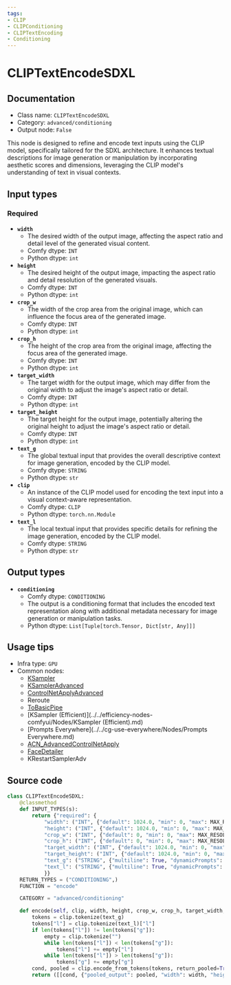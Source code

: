 ```yaml
---
tags:
- CLIP
- CLIPConditioning
- CLIPTextEncoding
- Conditioning
---
```


# CLIPTextEncodeSDXL
## Documentation
- Class name: `CLIPTextEncodeSDXL`
- Category: `advanced/conditioning`
- Output node: `False`

This node is designed to refine and encode text inputs using the CLIP model, specifically tailored for the SDXL architecture. It enhances textual descriptions for image generation or manipulation by incorporating aesthetic scores and dimensions, leveraging the CLIP model's understanding of text in visual contexts.
## Input types
### Required
- **`width`**
    - The desired width of the output image, affecting the aspect ratio and detail level of the generated visual content.
    - Comfy dtype: `INT`
    - Python dtype: `int`
- **`height`**
    - The desired height of the output image, impacting the aspect ratio and detail resolution of the generated visuals.
    - Comfy dtype: `INT`
    - Python dtype: `int`
- **`crop_w`**
    - The width of the crop area from the original image, which can influence the focus area of the generated image.
    - Comfy dtype: `INT`
    - Python dtype: `int`
- **`crop_h`**
    - The height of the crop area from the original image, affecting the focus area of the generated image.
    - Comfy dtype: `INT`
    - Python dtype: `int`
- **`target_width`**
    - The target width for the output image, which may differ from the original width to adjust the image's aspect ratio or detail.
    - Comfy dtype: `INT`
    - Python dtype: `int`
- **`target_height`**
    - The target height for the output image, potentially altering the original height to adjust the image's aspect ratio or detail.
    - Comfy dtype: `INT`
    - Python dtype: `int`
- **`text_g`**
    - The global textual input that provides the overall descriptive context for image generation, encoded by the CLIP model.
    - Comfy dtype: `STRING`
    - Python dtype: `str`
- **`clip`**
    - An instance of the CLIP model used for encoding the text input into a visual context-aware representation.
    - Comfy dtype: `CLIP`
    - Python dtype: `torch.nn.Module`
- **`text_l`**
    - The local textual input that provides specific details for refining the image generation, encoded by the CLIP model.
    - Comfy dtype: `STRING`
    - Python dtype: `str`
## Output types
- **`conditioning`**
    - Comfy dtype: `CONDITIONING`
    - The output is a conditioning format that includes the encoded text representation along with additional metadata necessary for image generation or manipulation tasks.
    - Python dtype: `List[Tuple[torch.Tensor, Dict[str, Any]]]`
## Usage tips
- Infra type: `GPU`
- Common nodes:
    - [KSampler](../../Comfy/Nodes/KSampler.md)
    - [KSamplerAdvanced](../../Comfy/Nodes/KSamplerAdvanced.md)
    - [ControlNetApplyAdvanced](../../Comfy/Nodes/ControlNetApplyAdvanced.md)
    - Reroute
    - [ToBasicPipe](../../ComfyUI-Impact-Pack/Nodes/ToBasicPipe.md)
    - [KSampler (Efficient)](../../efficiency-nodes-comfyui/Nodes/KSampler (Efficient).md)
    - [Prompts Everywhere](../../cg-use-everywhere/Nodes/Prompts Everywhere.md)
    - [ACN_AdvancedControlNetApply](../../ComfyUI-Advanced-ControlNet/Nodes/ACN_AdvancedControlNetApply.md)
    - [FaceDetailer](../../ComfyUI-Impact-Pack/Nodes/FaceDetailer.md)
    - KRestartSamplerAdv



## Source code
```python
class CLIPTextEncodeSDXL:
    @classmethod
    def INPUT_TYPES(s):
        return {"required": {
            "width": ("INT", {"default": 1024.0, "min": 0, "max": MAX_RESOLUTION}),
            "height": ("INT", {"default": 1024.0, "min": 0, "max": MAX_RESOLUTION}),
            "crop_w": ("INT", {"default": 0, "min": 0, "max": MAX_RESOLUTION}),
            "crop_h": ("INT", {"default": 0, "min": 0, "max": MAX_RESOLUTION}),
            "target_width": ("INT", {"default": 1024.0, "min": 0, "max": MAX_RESOLUTION}),
            "target_height": ("INT", {"default": 1024.0, "min": 0, "max": MAX_RESOLUTION}),
            "text_g": ("STRING", {"multiline": True, "dynamicPrompts": True}), "clip": ("CLIP", ),
            "text_l": ("STRING", {"multiline": True, "dynamicPrompts": True}), "clip": ("CLIP", ),
            }}
    RETURN_TYPES = ("CONDITIONING",)
    FUNCTION = "encode"

    CATEGORY = "advanced/conditioning"

    def encode(self, clip, width, height, crop_w, crop_h, target_width, target_height, text_g, text_l):
        tokens = clip.tokenize(text_g)
        tokens["l"] = clip.tokenize(text_l)["l"]
        if len(tokens["l"]) != len(tokens["g"]):
            empty = clip.tokenize("")
            while len(tokens["l"]) < len(tokens["g"]):
                tokens["l"] += empty["l"]
            while len(tokens["l"]) > len(tokens["g"]):
                tokens["g"] += empty["g"]
        cond, pooled = clip.encode_from_tokens(tokens, return_pooled=True)
        return ([[cond, {"pooled_output": pooled, "width": width, "height": height, "crop_w": crop_w, "crop_h": crop_h, "target_width": target_width, "target_height": target_height}]], )

```
